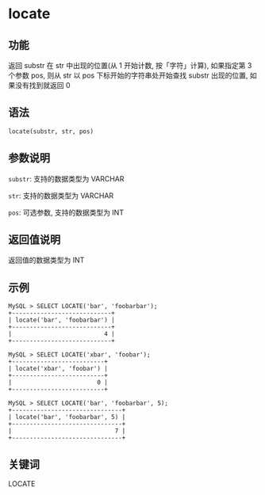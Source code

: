 # locate

## 功能

返回 substr 在 str 中出现的位置(从 1 开始计数, 按「字符」计算), 如果指定第 3 个参数 pos, 则从 str 以 pos 下标开始的字符串处开始查找 substr 出现的位置, 如果没有找到就返回 0

## 语法

```Haskell
locate(substr, str, pos)
```

## 参数说明

`substr`: 支持的数据类型为 VARCHAR

`str`: 支持的数据类型为 VARCHAR

`pos`: 可选参数, 支持的数据类型为 INT

## 返回值说明

返回值的数据类型为 INT

## 示例

```Plain Text
MySQL > SELECT LOCATE('bar', 'foobarbar');
+----------------------------+
| locate('bar', 'foobarbar') |
+----------------------------+
|                          4 |
+----------------------------+

MySQL > SELECT LOCATE('xbar', 'foobar');
+--------------------------+
| locate('xbar', 'foobar') |
+--------------------------+
|                        0 |
+--------------------------+

MySQL > SELECT LOCATE('bar', 'foobarbar', 5);
+-------------------------------+
| locate('bar', 'foobarbar', 5) |
+-------------------------------+
|                             7 |
+-------------------------------+
```

## 关键词

LOCATE

